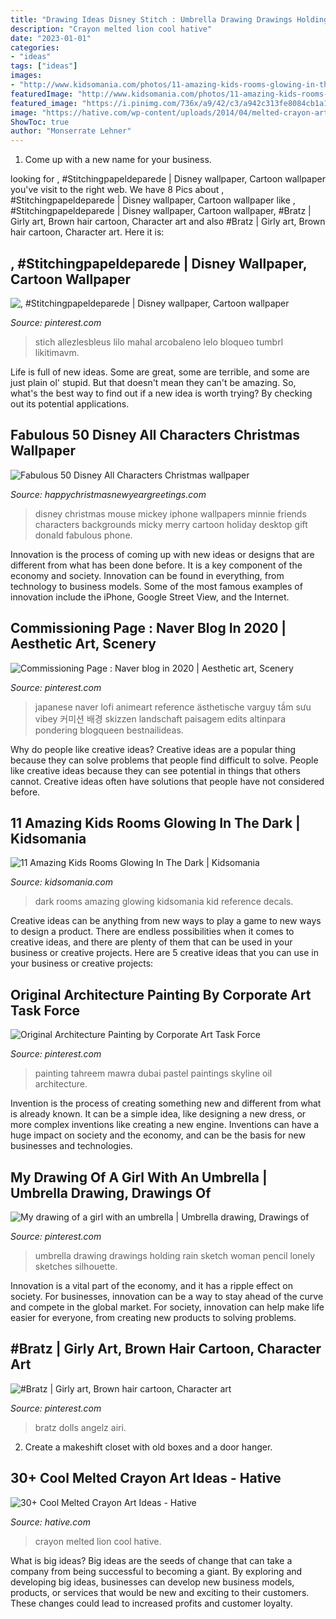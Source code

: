 ```yaml
---
title: "Drawing Ideas Disney Stitch : Umbrella Drawing Drawings Holding Rain Sketch Woman Pencil Lonely Sketches Silhouette"
description: "Crayon melted lion cool hative"
date: "2023-01-01"
categories:
- "ideas"
tags: ["ideas"]
images:
- "http://www.kidsomania.com/photos/11-amazing-kids-rooms-glowing-in-the-dark-2.jpg"
featuredImage: "http://www.kidsomania.com/photos/11-amazing-kids-rooms-glowing-in-the-dark-2.jpg"
featured_image: "https://i.pinimg.com/736x/a9/42/c3/a942c313fe8084cb1a112c6d98210eba.jpg"
image: "https://hative.com/wp-content/uploads/2014/04/melted-crayon-art/6-lion.jpg"
ShowToc: true
author: "Monserrate Lehner"
---
```



1. Come up with a new name for your business.

	

		
looking for , #Stitchingpapeldeparede | Disney wallpaper, Cartoon wallpaper you've visit to the right web. We have 8 Pics about , #Stitchingpapeldeparede | Disney wallpaper, Cartoon wallpaper like , #Stitchingpapeldeparede | Disney wallpaper, Cartoon wallpaper, #Bratz | Girly art, Brown hair cartoon, Character art and also #Bratz | Girly art, Brown hair cartoon, Character art. Here it is:
		
    
## , #Stitchingpapeldeparede | Disney Wallpaper, Cartoon Wallpaper

<img loading=lazy src="https://i.pinimg.com/736x/a9/42/c3/a942c313fe8084cb1a112c6d98210eba.jpg" onerror="this.onerror=null;this.src='https://tse2.mm.bing.net/th?id=OIP.6M-3Av6bN9J8UbxgiLxhDgHaLP&amp;pid=15.1';" alt=", #Stitchingpapeldeparede | Disney wallpaper, Cartoon wallpaper">

_Source: pinterest.com_

>stich allezlesbleus lilo mahal arcobaleno lelo bloqueo tumbrl likitimavm. 

	

Life is full of new ideas. Some are great, some are terrible, and some are just plain ol' stupid. But that doesn't mean they can't be amazing. So, what's the best way to find out if a new idea is worth trying? By checking out its potential applications.

    
## Fabulous 50 Disney All Characters Christmas Wallpaper

<img loading=lazy src="http://happychristmasnewyeargreetings.com/wp-content/uploads/2017/12/Christmas-Disney-Wallpaper-GYIbUOG.jpg" onerror="this.onerror=null;this.src='https://tse1.mm.bing.net/th?id=OIP.qNnKWbrPdM0A007RecGH3gHaNJ&amp;pid=15.1';" alt="Fabulous 50 Disney All Characters Christmas wallpaper">

_Source: happychristmasnewyeargreetings.com_

>disney christmas mouse mickey iphone wallpapers minnie friends characters backgrounds micky merry cartoon holiday desktop gift donald fabulous phone. 

	

Innovation is the process of coming up with new ideas or designs that are different from what has been done before. It is a key component of the economy and society. Innovation can be found in everything, from technology to business models. Some of the most famous examples of innovation include the iPhone, Google Street View, and the Internet.

    
## Commissioning Page : Naver Blog In 2020 | Aesthetic Art, Scenery

<img loading=lazy src="https://i.pinimg.com/736x/fc/b7/13/fcb7133dc28dc95efb833cf35c244a41.jpg" onerror="this.onerror=null;this.src='https://tse2.mm.bing.net/th?id=OIP.LOhAb3XDakP4zr-gSC3F2AAAAA&amp;pid=15.1';" alt="Commissioning Page : Naver blog in 2020 | Aesthetic art, Scenery">

_Source: pinterest.com_

>japanese naver lofi animeart reference ästhetische varguy tầm sưu vibey 커미션 배경 skizzen landschaft paisagem edits altinpara pondering blogqueen bestnailideas. 

	

Why do people like creative ideas?
Creative ideas are a popular thing because they can solve problems that people find difficult to solve. People like creative ideas because they can see potential in things that others cannot. Creative ideas often have solutions that people have not considered before.

    
## 11 Amazing Kids Rooms Glowing In The Dark | Kidsomania

<img loading=lazy src="http://www.kidsomania.com/photos/11-amazing-kids-rooms-glowing-in-the-dark-2.jpg" onerror="this.onerror=null;this.src='https://tse4.mm.bing.net/th?id=OIP.zi_HVW7IEcw-NLLFb-K9uQHaJ5&amp;pid=15.1';" alt="11 Amazing Kids Rooms Glowing In The Dark | Kidsomania">

_Source: kidsomania.com_

>dark rooms amazing glowing kidsomania kid reference decals. 

	

Creative ideas can be anything from new ways to play a game to new ways to design a product. There are endless possibilities when it comes to creative ideas, and there are plenty of them that can be used in your business or creative projects. Here are 5 creative ideas that you can use in your business or creative projects:

    
## Original Architecture Painting By Corporate Art Task Force

<img loading=lazy src="https://i.pinimg.com/736x/51/dd/7d/51dd7dad3ccacd0a7d182247164bcf77.jpg" onerror="this.onerror=null;this.src='https://tse4.mm.bing.net/th?id=OIP.TjGz3_WDshncVPTWn4NxxQHaHa&amp;pid=15.1';" alt="Original Architecture Painting by Corporate Art Task Force">

_Source: pinterest.com_

>painting tahreem mawra dubai pastel paintings skyline oil architecture. 

	

Invention is the process of creating something new and different from what is already known. It can be a simple idea, like designing a new dress, or more complex inventions like creating a new engine. Inventions can have a huge impact on society and the economy, and can be the basis for new businesses and technologies.

    
## My Drawing Of A Girl With An Umbrella | Umbrella Drawing, Drawings Of

<img loading=lazy src="https://i.pinimg.com/736x/42/81/24/42812469bee7ddd7281d10190cca64f6--lonely-girl-rain-art.jpg" onerror="this.onerror=null;this.src='https://tse3.mm.bing.net/th?id=OIP.CIvMgkJsxrXwueTaS8e7VwHaJ4&amp;pid=15.1';" alt="My drawing of a girl with an umbrella | Umbrella drawing, Drawings of">

_Source: pinterest.com_

>umbrella drawing drawings holding rain sketch woman pencil lonely sketches silhouette. 

	

Innovation is a vital part of the economy, and it has a ripple effect on society. For businesses, innovation can be a way to stay ahead of the curve and compete in the global market. For society, innovation can help make life easier for everyone, from creating new products to solving problems.

    
## #Bratz | Girly Art, Brown Hair Cartoon, Character Art

<img loading=lazy src="https://i.pinimg.com/736x/25/49/ab/2549ab00d1ddfb59213e33fd09b7982e.jpg" onerror="this.onerror=null;this.src='https://tse4.mm.bing.net/th?id=OIP.MGytf09x5hGOXOy-gBf4TgHaJ3&amp;pid=15.1';" alt="#Bratz | Girly art, Brown hair cartoon, Character art">

_Source: pinterest.com_

>bratz dolls angelz airi. 

	

2. Create a makeshift closet with old boxes and a door hanger.

    
## 30+ Cool Melted Crayon Art Ideas - Hative

<img loading=lazy src="https://hative.com/wp-content/uploads/2014/04/melted-crayon-art/6-lion.jpg" onerror="this.onerror=null;this.src='https://tse4.mm.bing.net/th?id=OIP.sOliGzGfRDCIXUr85Sg2iwHaJ7&amp;pid=15.1';" alt="30+ Cool Melted Crayon Art Ideas - Hative">

_Source: hative.com_

>crayon melted lion cool hative. 

	

What is big ideas?
Big ideas are the seeds of change that can take a company from being successful to becoming a giant. By exploring and developing big ideas, businesses can develop new business models, products, or services that would be new and exciting to their customers. These changes could lead to increased profits and customer loyalty.

